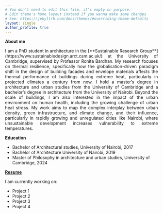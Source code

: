 ```yaml
---
# You don't need to edit this file, it's empty on purpose.
# Edit theme's home layout instead if you wanna make some changes
# See: https://jekyllrb.com/docs/themes/#overriding-theme-defaults
layout: single
author_profile: true
---
```

<style>
/* Page-only font size tweak — adjust 0.9rem / 14px as needed */
main, .content, .page, article, .post {
  font-size: 0.7rem;
  line-height: 1.30;
}

/* Narrower text for author profile if present */
.author-profile, .author-profile p {
  font-size: 0.75rem;
}
</style>

**About me**
<p style="text-align:justify; text-align-last:left justify;">
I am a PhD student in architecture in the [**Sustainable Research Group**](https://www.sustainabledesign.arct.cam.ac.uk/) at the University of Cambridge, supervised by Professor Ronita Bardhan. My research focuses on thermal resilience, specifically how the globalisation-driven paradigm shift in the design of building facades and envelope materials affects the thermal performance of buildings during extreme heat, particularly in projected climates a century from now. I hold a master’s degree in architecture and urban studies from the University of Cambridge and a bachelor’s degree in architecture from the University of Nairobi. Beyond the scale of buildings, I am also interested in the impact of the urban environment on human health, including the growing challenge of urban heat stress. My work aims to map the complex interplay  between urban density, green infrastructure, and climate change, and their influence, particularly in rapidly growing and unregulated cities like Nairobi, where unsustainable development increases vulnerability to extreme temperatures.
</p>

**Education**
- Bachelor of Architectural studies,  University of Nairobi, 2017
- Bachelor of Architecture University of Nairobi, 2019
- Master of Philosophy in architecture and urban studies, University of Cambridge, 2024

[**Resume**](https://drive.google.com/file/d/1MEEXiGl59vlMqnxSztle1b1Qi4rHOZHx/view)

I am currently working on:

- Project 1 
- Project 2
- Project 3
- Project 4
